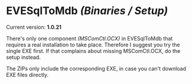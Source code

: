 # EVESqlToMdb _(Binaries / Setup)_

Current version: __1.0.21__

There's only one component _(MSComCtl.OCX)_ in EVESqlToMdb that requires a real installation to take place. Therefore I suggest you try the single EXE first. 
If that complains about missing MSComCtl.OCX, do the setup instead.

The ZIPs only include the corresponding EXE, in case you can't download EXE files directly.
